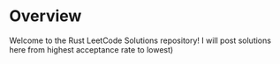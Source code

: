 # Overview

Welcome to the Rust LeetCode Solutions repository! I will post solutions here from highest acceptance rate to lowest)
